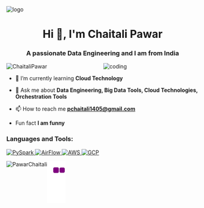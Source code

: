 
![logo](logo_url)
<h1 align="center">Hi 👋, I'm Chaitali Pawar</h1>
<h3 align="center">A passionate Data Engineering and I am from India</h3>
<img align = "right" alt = "coding" width="250" src="https://camo.githubusercontent.com/7fd4efd6621565a2e09921d15de74e315fc4a8755660721dcb9ce5f97d27abcb/68747470733a2f2f63646e2e686173686e6f64652e636f6d2f7265732f686173686e6f64652f696d6167652f75706c6f61642f76313638313536323530383336352f6b39367a307833566a2e676966">
<p align="left"> <img src="https://komarev.com/ghpvc/?username=PawarChaitali&label=Profile%20views&color=0e75b6&style=flat" alt="ChaitaliPawar" /> </p>

- 🌱 I’m currently learning **Cloud Technology**


- 💬 Ask me about **Data Engineering, Big Data Tools, Cloud Technologies, Orchestration Tools**

- 📫 How to reach me **<a href="https://mail.google.com/mail/u/1/?view=cm&fs=1&to=pchaitali1405@gmail.com&tf=1"> pchaitali1405@gmail.com</a>**

- Fun fact **I am funny**

<h3 align="left">Languages and Tools:</h3>
<p align="left"> <a href="https://spark.apache.org/docs/3.5.2/index.html" target="_blank" rel="noreferrer"> <img src="https://upload.wikimedia.org/wikipedia/commons/f/f3/Apache_Spark_logo.svg" alt="PySpark" width="40" height="40"/> </a> <a href="https://airflow.apache.org/" target="_blank" rel="noreferrer"> <img src="https://spark.apache.org/images/AirflowLogo.png" alt="AirFlow" width="40" height="40"/> </a> <a href="https://aws.amazon.com/" target="_blank" rel="noreferrer"> <img src="https://sue.eu/wp-content/uploads/sites/6/2022/06/aws-logo-920x920-sue-v01.png" alt="AWS" width="40" height="40"/> </a> <a href="https://cloud.google.com/?_gl=1*1v1jmww*_up*MQ..&gclid=EAIaIQobChMIlYCXoYzZiQMVe4RLBR12tR-VEAAYASAAEgLVlvD_BwE&gclsrc=aw.ds" target="_blank" rel="noreferrer"> <img src="https://itignite.com/wp-content/uploads/2021/04/gcp-300x300.png" alt="GCP" width="40" height="40"/> </a>  </p>





<p><img align="left" src="https://github-readme-stats.vercel.app/api/top-langs?username=PawarChaitali&show_icons=true&locale=en&layout=compact" alt="PawarChaitali" /></p>


![snake gif](https://github.com/LalitMahale/LalitMahale/blob/output/github-contribution-grid-snake.gif)
